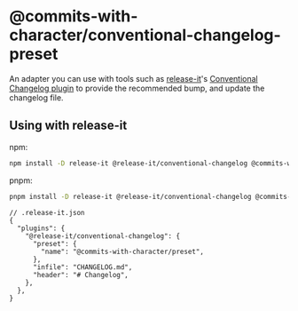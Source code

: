 # @commits-with-character/conventional-changelog-preset

An adapter you can use with tools such as
[release-it](https://github.com/release-it/release-it)'s
[Conventional Changelog plugin](https://github.com/release-it/conventional-changelog)
to provide the recommended bump, and update the changelog file.

## Using with release-it

npm:

```sh
npm install -D release-it @release-it/conventional-changelog @commits-with-character/conventional-changelog-preset
```

pnpm:

```sh
pnpm install -D release-it @release-it/conventional-changelog @commits-with-character/conventional-changelog-preset
```

```jsonc
// .release-it.json
{
  "plugins": {
    "@release-it/conventional-changelog": {
      "preset": {
        "name": "@commits-with-character/preset",
      },
      "infile": "CHANGELOG.md",
      "header": "# Changelog",
    },
  },
}
```

